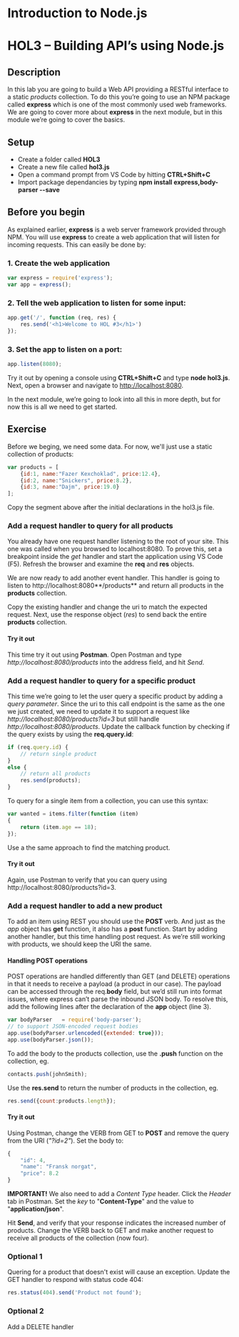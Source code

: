 # Introduction to Node.js
# HOL3 – Building API’s using Node.js
## Description
In this lab you are going to build a Web API providing a RESTful interface to a static *products* collection. To do this you’re going to use an NPM package called **express** which is one of the most commonly used web frameworks. We are going to cover more about **express** in the next module, but in this module we’re going to cover the basics.
## Setup
* Create a folder called **HOL3**
* Create a new file called **hol3.js**
* Open a command prompt from VS Code by hitting **CTRL+Shift+C**
* Import package dependancies by typing **npm install express,body-parser --save**

## Before you begin
As explained earlier, **express** is a web server framework provided through NPM. You will use **express** to create a web application that will listen for incoming requests. This can easily be done by:
### 1.	Create the web application
```js
var express = require('express');
var app = express();
```
### 2.	Tell the web application to listen for some input:
```js
app.get('/', function (req, res) {
    res.send('<h1>Welcome to HOL #3</h1>')
});
```
### 3.	Set the app to listen on a port:
```js
app.listen(8080);
```
Try it out by opening a console using **CTRL+Shift+C** and type **node hol3.js**. Next, open a browser and navigate to [http://localhost:8080](http://localhost:8080).

In the next module, we’re going to look into all this in more depth, but for now this is all we need to get started.

## Exercise
Before we beging, we need some data. For now, we'll just use a static collection of products:
```js
var products = [
    {id:1, name:"Fazer Kexchoklad", price:12.4},
    {id:2, name:"Snickers", price:8.2},
    {id:3, name:"Dajm", price:19.0}
];
```
Copy the segment above after the initial declarations in the hol3.js file.

### Add a request handler to query for all products
You already have one request handler listening to the root of your site. This one was called when you browsed to localhost:8080. To prove this, set a breakpoint inside the *get* handler and start the application using VS Code (F5). Refresh the browser and examine the **req** and **res** objects.

We are now ready to add another event handler. This handler is going to listen to http://localhost:8080**/products** and return all products in the **products** collection. 

Copy the existing handler and change the uri to match the expected request.
Next, use the response object (*res*) to send back the entire **products** collection.

#### Try it out
This time try it out using **Postman**. Open Postman and type *http://localhost:8080/products* into the address field, and hit *Send*.

### Add a request handler to query for a specific product
This time we’re going to let the user query a specific product by adding a *query parameter*. Since the uri to this call endpoint is the same as the one we just created, we need to update it to support a request like *http://localhost:8080/products?id=3* but still handle *http://localhost:8080/products*. 
Update the callback function by checking if the query exists by using the **req.query.id**:
```js
if (req.query.id) {
    // return single product
}
else {
    // return all products
    res.send(products);
}
```
To query for a single item from a collection, you can use this syntax:
```js
var wanted = items.filter(function (item)
{
    return (item.age == 18);
});
```
Use a the same approach to find the matching product.

#### Try it out
Again, use Postman to verify that you can query using http://localhost:8080/products?id=3.

### Add a request handler to add a new product
To add an item using REST you should use the **POST** verb. And just as the *app* object has **get** function, it also has a **post** function. 
Start by adding another handler, but this time handling post request. As we’re still working with products, we should keep the URI the same.
#### Handling POST operations
POST operations are handled differently than GET (and DELETE) operations in that it needs to receive a payload (a product in our case). The payload can be accessed through the req.**body** field, but we’d still run into format issues, where express can’t parse the inbound JSON body. To resolve this, add the following lines after the declaration of the **app** object (line 3).

```js
var bodyParser   = require('body-parser');
// to support JSON-encoded request bodies
app.use(bodyParser.urlencoded({extended: true}));
app.use(bodyParser.json());
```
To add the body to the products collection, use the **.push** function on the collection, eg.
```js
contacts.push(johnSmith);
```
Use the **res.send** to return the number of products in the collection, eg.
```js
res.send({count:products.length});
```

#### Try it out
Using Postman, change the VERB from GET to **POST** and remove the query from the URI (*"?id=2"*). Set the body to:
```js
{
    "id": 4,
    "name": "Fransk norgat",
    "price": 8.2
}
```
**IMPORTANT!** We also need to add a *Content Type* header. Click the *Header* tab in Postman. Set the *key* to "**Content-Type**" and the value to "**application/json**".

Hit **Send**, and verify that your response indicates the increased number of products. Change the VERB back to GET and make another request to receive all products of the collection (now four). 

### Optional 1
Quering for a product that doesn't exist will cause an exception. Update the GET handler to respond with status code 404:
```js
res.status(404).send('Product not found');
```
### Optional 2
Add a DELETE handler 
